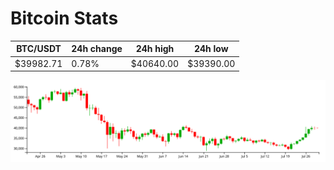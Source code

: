 # Bitcoin Stats

BTC/USDT|24h change|24h high|24h low|
|---|---|---|---|
|$39982.71|0.78%|$40640.00|$39390.00|

<img src="./chart.svg">
